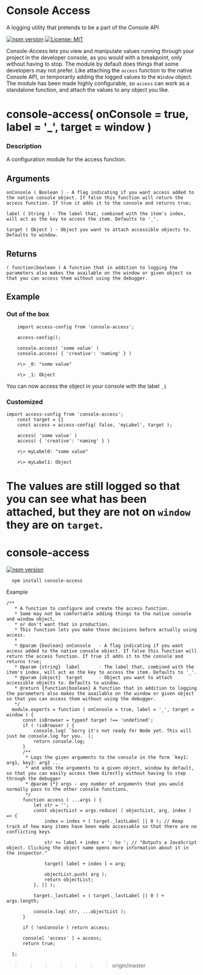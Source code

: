 # Console Access

A logging utility that pretends to be a part of the Console API

[![npm version](https://badge.fury.io/js/console-access.svg)](https://badge.fury.io/js/console-access) [![License: MIT](https://img.shields.io/badge/License-MIT-yellow.svg)](https://opensource.org/licenses/MIT) 

Console-Access lets you view and manipulate values running through your project in the developer console, as you would with a breakpoint, only without having to stop. 
The module by default does things that some developers may not prefer. Like attaching the `access` function to the native Console API, or temporarily adding the logged values to the `Window` object. The module has been made highly configurable, so `access` can work as a standalone function, and attach the values to any object you like.

# console-access( onConsole = true, label = '_', target = window )

### Description
A configuration module for the access function.


## Arguments
    onConsole ( Boolean ) - A flag indicating if you want access added to the native console object. If false this function will return the access function. If true it adds it to the console and returns true;
    
    label ( String ) - The label that, combined with the item's index, will act as the key to access the item. Defaults to '_'.
    
    target ( Object ) - Object you want to attach accessible objects to. Defaults to window.

## Returns

	( function|boolean ) A function that in addition to logging the parameters also makes the available on the window or given object so that you can access them without using the debugger.

## Example

### Out of the box
    
        import access-config from 'console-access';
            
        access-config();
            
        console.access( 'some value' )
        console.access( { 'creative': 'naming' } )
    
        >\> _0: "some value"
         
        >\> _1: Object
    
You can now access the object in your console with the label `_1` 
    
### Customized
    import access-config from 'console-access';
        const target = {}
        const access = access-config( false, 'myLabel', target );
            
        access( 'some value' )
        access( { 'creative': 'naming' } )
        
        >\> myLabel0: "some value"
         
        >\> myLabel1: Object
    
The values are still logged so that you can see what has been attached, but they are not on `window` they are on `target`.
=======
# console-access
[![npm version](https://badge.fury.io/js/console-access.svg)](https://badge.fury.io/js/console-access)

      npm install console-access


Example 

    /**
       * A function to configure and create the access function.
       * Some may not be comfortable adding things to the native console and window object,
       * or don't want that in production.
       * This function lets you make those decisions before actually using access.
       *
       * @param {boolean} onConsole   - A flag indicating if you want access added to the native console object. If false this function will return the access function. If true it adds it to the console and returns true;
       * @param {string}  label       - The label that, combined with the item's index, will act as the key to access the item. Defaults to '_'.
       * @param {object}  target      - Object you want to attach accessible objects to. Defaults to window.
       * @return {function|boolean} A function that in addition to logging the parameters also makes the available on the window or given object so that you can access them without using the debugger.
       */
      module.exports = function ( onConsole = true, label = '_', target = window ) {
          const isBrowser = typeof target !== 'undefined';
          if ( !isBrowser ) {
              console.log( `Sorry it's not ready for Node yet. This will just be console.log for you.` );
              return console.log;
          }
          /**
           * Logs the given arguments to the console in the form `key1: arg1, key2: arg2 ...`
           * and adds the arguments to a given object, window by default, so that you can easily access them directly without having to step through the debugger
           * @param {*} args - any number of arguments that you would normally pass to the other console functions.
           */
          function access ( ...args ) {
              let str = '';
              const objectList = args.reduce( ( objectList, arg, index ) => {
                  index = index + ( target._lastLabel || 0 ); // Keep track of how many items have been made accessable so that there are no conflicting keys
    
                  str += label + index + ': %o '; // "Outputs a JavaScript object. Clicking the object name opens more information about it in the inspector."
    
                  target[ label + index ] = arg;
    
                  objectList.push( arg );
                  return objectList;
              }, [] );
    
              target._lastLabel = ( target._lastLabel || 0 ) + args.length;
    
              console.log( str, ...objectList );
          }
    
          if ( !onConsole ) return access;
    
          console[ 'access' ] = access;
          return true;
    
      };
>>>>>>> origin/master
